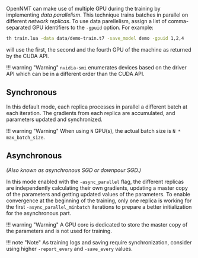 OpenNMT can make use of multiple GPU during the training by implementing *data parallelism*. This technique trains batches in parallel on different *network replicas*. To use data parellelism, assign a list of comma-separated GPU identifiers to the `-gpuid` option. For example:

```bash
th train.lua -data data/demo-train.t7 -save_model demo -gpuid 1,2,4
```

will use the first, the second and the fourth GPU of the machine as returned by the CUDA API.

!!! warning "Warning"
    `nvidia-smi` enumerates devices based on the driver API which can be in a different order than the CUDA API.

## Synchronous

In this default mode, each replica processes in parallel a different batch at each iteration. The gradients from each replica are accumulated, and parameters updated and synchronized.

!!! warning "Warning"
    When using `N` GPU(s), the actual batch size is `N * max_batch_size`.

## Asynchronous

*(Also known as asynchronous SGD or downpour SGD.)*

In this mode enabled with the `-async_parallel` flag, the different replicas are independently
calculating their own gradients, updating a master copy of the parameters and getting updated values
of the parameters. To enable convergence at the beginning of the training, only one replica is working for the first `-async_parallel_minbatch` iterations to prepare a better initialization for the asynchronous part.

!!! warning "Warning"
    A GPU core is dedicated to store the master copy of the parameters and is not used for training.

!!! note "Note"
    As training logs and saving require synchronization, consider using higher `-report_every` and `-save_every` values.
